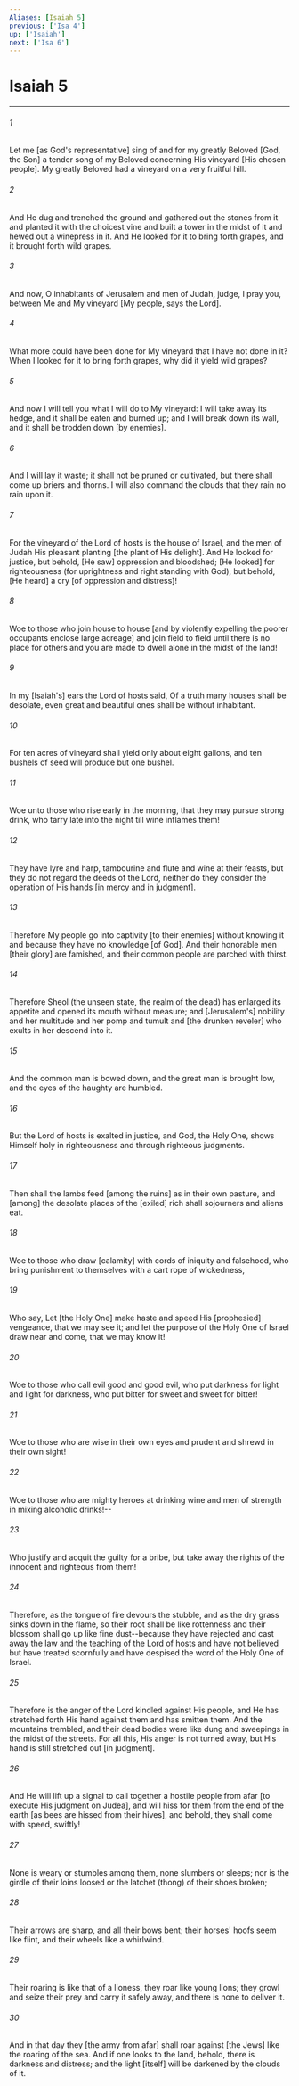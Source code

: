 ```yaml
---
Aliases: [Isaiah 5]
previous: ['Isa 4']
up: ['Isaiah']
next: ['Isa 6']
---
```

# Isaiah 5

***


###### 1 


Let me [as God's representative] sing of and for my greatly Beloved [God, the Son] a tender song of my Beloved concerning His vineyard [His chosen people]. My greatly Beloved had a vineyard on a very fruitful hill. 


###### 2 


And He dug and trenched the ground and gathered out the stones from it and planted it with the choicest vine and built a tower in the midst of it and hewed out a winepress in it. And He looked for it to bring forth grapes, and it brought forth wild grapes. 


###### 3 


And now, O inhabitants of Jerusalem and men of Judah, judge, I pray you, between Me and My vineyard [My people, says the Lord]. 


###### 4 


What more could have been done for My vineyard that I have not done in it? When I looked for it to bring forth grapes, why did it yield wild grapes? 


###### 5 


And now I will tell you what I will do to My vineyard: I will take away its hedge, and it shall be eaten and burned up; and I will break down its wall, and it shall be trodden down [by enemies]. 


###### 6 


And I will lay it waste; it shall not be pruned or cultivated, but there shall come up briers and thorns. I will also command the clouds that they rain no rain upon it. 


###### 7 


For the vineyard of the Lord of hosts is the house of Israel, and the men of Judah His pleasant planting [the plant of His delight]. And He looked for justice, but behold, [He saw] oppression and bloodshed; [He looked] for righteousness (for uprightness and right standing with God), but behold, [He heard] a cry [of oppression and distress]! 


###### 8 


Woe to those who join house to house [and by violently expelling the poorer occupants enclose large acreage] and join field to field until there is no place for others and you are made to dwell alone in the midst of the land! 


###### 9 


In my [Isaiah's] ears the Lord of hosts said, Of a truth many houses shall be desolate, even great and beautiful ones shall be without inhabitant. 


###### 10 


For ten acres of vineyard shall yield only about eight gallons, and ten bushels of seed will produce but one bushel. 


###### 11 


Woe unto those who rise early in the morning, that they may pursue strong drink, who tarry late into the night till wine inflames them! 


###### 12 


They have lyre and harp, tambourine and flute and wine at their feasts, but they do not regard the deeds of the Lord, neither do they consider the operation of His hands [in mercy and in judgment]. 


###### 13 


Therefore My people go into captivity [to their enemies] without knowing it and because they have no knowledge [of God]. And their honorable men [their glory] are famished, and their common people are parched with thirst. 


###### 14 


Therefore Sheol (the unseen state, the realm of the dead) has enlarged its appetite and opened its mouth without measure; and [Jerusalem's] nobility and her multitude and her pomp and tumult and [the drunken reveler] who exults in her descend into it. 


###### 15 


And the common man is bowed down, and the great man is brought low, and the eyes of the haughty are humbled. 


###### 16 


But the Lord of hosts is exalted in justice, and God, the Holy One, shows Himself holy in righteousness and through righteous judgments. 


###### 17 


Then shall the lambs feed [among the ruins] as in their own pasture, and [among] the desolate places of the [exiled] rich shall sojourners and aliens eat. 


###### 18 


Woe to those who draw [calamity] with cords of iniquity and falsehood, who bring punishment to themselves with a cart rope of wickedness, 


###### 19 


Who say, Let [the Holy One] make haste and speed His [prophesied] vengeance, that we may see it; and let the purpose of the Holy One of Israel draw near and come, that we may know it! 


###### 20 


Woe to those who call evil good and good evil, who put darkness for light and light for darkness, who put bitter for sweet and sweet for bitter! 


###### 21 


Woe to those who are wise in their own eyes and prudent and shrewd in their own sight! 


###### 22 


Woe to those who are mighty heroes at drinking wine and men of strength in mixing alcoholic drinks!-- 


###### 23 


Who justify and acquit the guilty for a bribe, but take away the rights of the innocent and righteous from them! 


###### 24 


Therefore, as the tongue of fire devours the stubble, and as the dry grass sinks down in the flame, so their root shall be like rottenness and their blossom shall go up like fine dust--because they have rejected and cast away the law and the teaching of the Lord of hosts and have not believed but have treated scornfully and have despised the word of the Holy One of Israel. 


###### 25 


Therefore is the anger of the Lord kindled against His people, and He has stretched forth His hand against them and has smitten them. And the mountains trembled, and their dead bodies were like dung and sweepings in the midst of the streets. For all this, His anger is not turned away, but His hand is still stretched out [in judgment]. 


###### 26 


And He will lift up a signal to call together a hostile people from afar [to execute His judgment on Judea], and will hiss for them from the end of the earth [as bees are hissed from their hives], and behold, they shall come with speed, swiftly! 


###### 27 


None is weary or stumbles among them, none slumbers or sleeps; nor is the girdle of their loins loosed or the latchet (thong) of their shoes broken; 


###### 28 


Their arrows are sharp, and all their bows bent; their horses' hoofs seem like flint, and their wheels like a whirlwind. 


###### 29 


Their roaring is like that of a lioness, they roar like young lions; they growl and seize their prey and carry it safely away, and there is none to deliver it. 


###### 30 


And in that day they [the army from afar] shall roar against [the Jews] like the roaring of the sea. And if one looks to the land, behold, there is darkness and distress; and the light [itself] will be darkened by the clouds of it.
